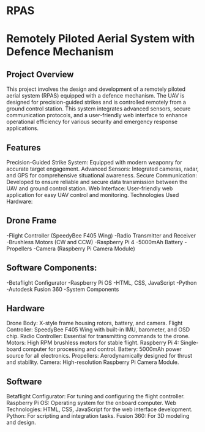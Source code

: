 # RPAS

# Remotely Piloted Aerial System with Defence Mechanism
## Project Overview
This project involves the design and development of a remotely piloted aerial system (RPAS) equipped with a defence mechanism. The UAV is designed for precision-guided strikes and is controlled remotely from a ground control station. This system integrates advanced sensors, secure communication protocols, and a user-friendly web interface to enhance operational efficiency for various security and emergency response applications.

## Features
Precision-Guided Strike System: Equipped with modern weaponry for accurate target engagement.
Advanced Sensors: Integrated cameras, radar, and GPS for comprehensive situational awareness.
Secure Communication: Developed to ensure reliable and secure data transmission between the UAV and ground control station.
Web Interface: User-friendly web application for easy UAV control and monitoring.
Technologies Used
Hardware:

## Drone Frame
-Flight Controller (SpeedyBee F405 Wing)
-Radio Transmitter and Receiver
-Brushless Motors (CW and CCW)
-Raspberry Pi 4
-5000mAh Battery
-Propellers
-Camera (Raspberry Pi Camera Module)

## Software Components:
-Betaflight Configurator
-Raspberry Pi OS
-HTML, CSS, JavaScript
-Python
-Autodesk Fusion 360
-System Components

## Hardware
Drone Body: X-style frame housing rotors, battery, and camera.
Flight Controller: SpeedyBee F405 Wing with built-in IMU, barometer, and OSD chip.
Radio Controller: Essential for transmitting commands to the drone.
Motors: High RPM brushless motors for stable flight.
Raspberry Pi 4: Single-board computer for processing and control.
Battery: 5000mAh power source for all electronics.
Propellers: Aerodynamically designed for thrust and stability.
Camera: High-resolution Raspberry Pi Camera Module.
## Software
Betaflight Configurator: For tuning and configuring the flight controller.
Raspberry Pi OS: Operating system for the onboard computer.
Web Technologies: HTML, CSS, JavaScript for the web interface development.
Python: For scripting and integration tasks.
Fusion 360: For 3D modeling and design.

